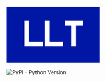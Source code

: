 ![](https://raw.githubusercontent.com/saturfy/LLT/main/LLT.png)

![PyPI - Python Version](https://img.shields.io/pypi/pyversions/scipy?color=brightgreen)
